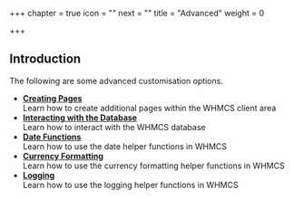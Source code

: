 +++
chapter = true
icon = "<i class='fa fa-code fa-fw'></i>"
next = ""
title = "Advanced"
weight = 0

+++

## Introduction

The following are some advanced customisation options.

* **[Creating Pages](/advanced/creating-pages/)**<br>Learn how to create additional pages within the WHMCS client area
* **[Interacting with the Database](/advanced/db-interaction/)**<br>Learn how to interact with the WHMCS database
* **[Date Functions](/advanced/date-functions/)**<br>Learn how to use the date helper functions in WHMCS
* **[Currency Formatting](/advanced/currency-formatting/)**<br>Learn how to use the currency formatting helper functions in WHMCS
* **[Logging](/advanced/logging/)**<br>Learn how to use the logging helper functions in WHMCS

